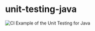 # unit-testing-java
![CI](https://github.com/d-ries/unit-testing-java/actions/workflows/maven.yml/badge.svg)
Example of the Unit Testing for Java
